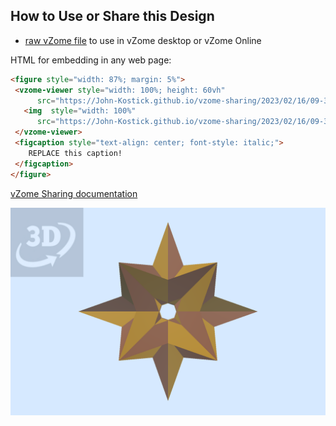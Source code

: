 
## How to Use or Share this Design

 - [raw vZome file](<https://raw.githubusercontent.com/John-Kostick/vzome-sharing/main/2023/02/16/09-38-58-4-Triangles-recovered+-White/4-Triangles-recovered+-White.vZome>) to use in vZome desktop or vZome Online
 
 HTML for embedding in any web page:
 ```html
<figure style="width: 87%; margin: 5%">
  <vzome-viewer style="width: 100%; height: 60vh"
       src="https://John-Kostick.github.io/vzome-sharing/2023/02/16/09-38-58-4-Triangles-recovered+-White/4-Triangles-recovered+-White.vZome" >
    <img  style="width: 100%"
       src="https://John-Kostick.github.io/vzome-sharing/2023/02/16/09-38-58-4-Triangles-recovered+-White/4-Triangles-recovered+-White.png" >
  </vzome-viewer>
  <figcaption style="text-align: center; font-style: italic;">
     REPLACE this caption!
  </figcaption>
</figure>
 ```

[vZome Sharing documentation](https://vzome.github.io/vzome/sharing.html#how-it-works)

![Image](<4-Triangles-recovered+-White.png>)

